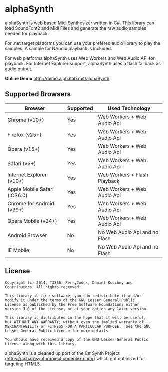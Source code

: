 # alphaSynth

alphaSynth is web based Midi Synthesizer written in C#. This library can load SoundFont2 and Midi Files and generate the raw audio samples needed for playback. 

For .net target platforms you can use your prefered audio library to play the samples. A sample for NAudio playback is included.

For web platforms alphaSynth uses Web Workers and Web Audio API for playback. For Internet Explorer support, alphaSynth uses a flash fallback as audio output.

**Online Demo** http://demo.alphatab.net/alphaSynth

## Supported Browsers

| Browser                       | Supported  | Used Technology 
| ----------------------------- | ---------- | ---------------------------
| Chrome  (v10+)                | Yes        | Web Workers + Web Audio Api
| Firefox (v25+)                | Yes        | Web Workers + Web Audio Api
| Opera   (v15+)                | Yes        | Web Workers + Web Audio Api
| Safari  (v6+)                 | Yes        | Web Workers + Web Audio Api
| Internet Explorer (v10+)      | Yes        | Web Workers + Flash Playback
| Apple Mobile Safari (iOS6.0)  | Yes        | Web Workers + Web Audio Api
| Chrome for Android  (v39+)    | Yes        | Web Workers + Web Audio Api
| Opera Mobile (v24+)           | Yes        | Web Workers + Web Audio Api
| Android Browser               | No         | No Web Audio Api and no Flash
| IE Mobile                     | No         | No Web Audio Api and no Flash


## License

    Copyright (c) 2014, T3866, PerryCodes, Daniel Kuschny and Contributors, All rights reserved.

    This library is free software; you can redistribute it and/or
    modify it under the terms of the GNU Lesser General Public
    License as published by the Free Software Foundation; either
    version 3.0 of the License, or at your option any later version.

    This library is distributed in the hope that it will be useful,
    but WITHOUT ANY WARRANTY; without even the implied warranty of
    MERCHANTABILITY or FITNESS FOR A PARTICULAR PURPOSE.  See the GNU
    Lesser General Public License for more details.

    You should have received a copy of the GNU Lesser General Public
    License along with this library.

alphaSynth is a cleaned up port of the C# Synth Project (https://csharpsynthproject.codeplex.com/) which got optimized for targeting HTML5. 
